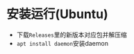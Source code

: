 <!--
 * @Author: your name
 * @Date: 2021-02-26 19:35:40
 * @LastEditTime: 2021-02-26 20:27:14
 * @LastEditors: Please set LastEditors
 * @Description: In User Settings Edit
 * @FilePath: \DailyNotes\Bot\gypsum.md
-->

# 安装运行(Ubuntu)
- 下载`Releases`里的新版本对应包并解压缩
- `apt install daemon`安装daemon